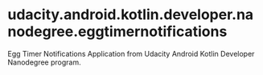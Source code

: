 # udacity.android.kotlin.developer.nanodegree.eggtimernotifications
Egg Timer Notifications Application from Udacity Android Kotlin Developer Nanodegree program.

